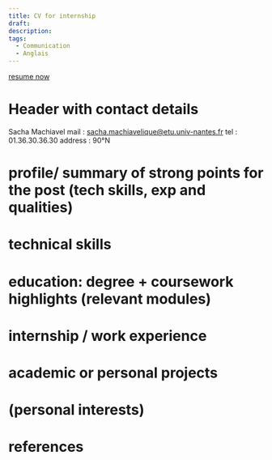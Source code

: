 ```yaml
---
title: CV for internship
draft: 
description: 
tags:
  - Communication
  - Anglais
---
```

[resume now](https://www.resume-now.com/build-resume/section/expr-desc/44917b7a-d396-48aa-8635-7dc8457ba09f/14465002-d894-b4e6-96ff-8e8a67d01f3e)
# Header with contact details
Sacha Machiavel
mail : sacha.machiavelique@etu.univ-nantes.fr
tel : 01.36.30.36.30
address : 90°N
# profile/ summary of strong points for the post (tech skills, exp and qualities)
# technical skills
# education: degree + coursework highlights (relevant modules)
# internship / work experience
# academic or personal projects
# (personal interests)
# references